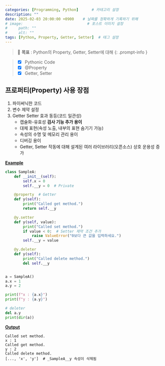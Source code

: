 ```yaml
---
categories: [Programming, Python]      # 카테고리 설정
description: ""
date: 2025-02-03 20:00:00 +0900    # 날짜를 정확하게 기록하기 위해
# image:                             # 포스트 이미지 설정
#     path: ""
#     alt: ""
tags: [Python, Property, Getter, Setter]  # 태그 설정
---
```


> 📌 **목표** : Python의 Property, Getter, Setter에 대해
{: .prompt-info }

> - [x] Pythonic Code
> - [x] @Property
> - [x] Getter, Setter

## 프로퍼티(Property) 사용 장점
1. 파이써닉한 코드
2. 변수 제약 설정
3. Getter Setter 효과 동등(코드 일관성)
    - 캡슐화-유효성 **검사 기능 추가 용이**
    - 대체 표현(속성 노출, 내부의 표현 숨기기 가능)
    - 속성의 수명 및 메모리 관리 용이
    - 디버깅 용이
    - Getter, Setter 작동에 대해 설계된 여러 라이브러리(오픈소스) 상호 운용성 증가

**<u>Example</u>**
```python
class SampleA:
    def __init__(self):
        self.x = 0
        self.__y = 0  # Private

    @property  # Getter
    def y(self):
        print("Called get method.")
        return self.__y

    @y.setter
    def y(self, value):
        print("Called set method.")
        if value < 0:  # Setter 제약 조건 추가
            raise ValueError("0보다 큰 값을 입력하세요.")
        self.__y = value

    @y.deleter
    def y(self):
        print("Called delete method.")
        del self.__y


a = SampleA()
a.x = 1
a.y = 2

print(f"x : {a.x}")
print(f"y : {a.y}")

# deleter
del a.y
print(dir(a))
```

**<u>Output</u>**
```terminal
Called set method.
x : 1
Called get method.
y : 2
Called delete method.
[..., 'x', 'y']  # _SampleA__y 속성이 삭제됨
```
